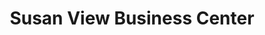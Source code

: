 ---
title: "Susan View Business Center"
url: /gbarnga/susan-view-business-center/
shop: Lebensmittel
---